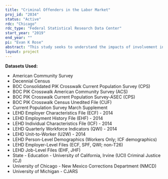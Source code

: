 ```yaml
---
title: "Criminal Offenders in the Labor Market"
proj_id: "2034"
status: "Active"
rdc: "Chicago"
rdc_type: "Federal Statistical Research Data Center"
start_year: "2019"
end_year: ""
pi: "Evan K Rose"
abstract: "This study seeks to understand the impacts of involvement in the criminal justice system, and incarceration in particular, on labor market outcomes. The study will investigate the earnings and employment of individuals who have interacted or will interact with the criminal justice system, as well as the characteristics of the firms that hire them. Involvement in the criminal justice system in the U.S. has large and negative impacts on earnings and employment; however, little is known about the mechanisms that cause this drop in earnings, including the relative contributions of non-employment, limited industry and occupational mobility, and lack of on-the-job earnings growth. Relatedly, there is currently no research into the firms that hire ex-offenders, including their industry and occupational distributions, wage profiles, workforce characteristics, and growth trajectories. It is possible that a large part of the earnings losses associated with having a criminal record comes through sorting of workers to firms in typically low wage or low growth industries. While the focus is on individuals who have been incarcerated, this study will also investigate the impacts of arrest and criminal charging separately."
layout: project
---
```


**Datasets Used:**

  - American Community Survey 
  - Decennial Census 
  - BOC Consolidated PIK Crosswalk Current Population Survey (CPS) 
  - BOC PIK Crosswalk American Community Survey (ACS) 
  - BOC PIK Crosswalk Current Population Survey-ASEC (CPS) 
  - BOC PIK Crosswalk Census Unedited File (CUF) 
  - Current Population Survey March Supplement 
  - LEHD Employer Characteristics File (ECF) - 2014 
  - LEHD Employment History File (EHF) - 2014 
  - LEHD Individual Characteristics File (ICF) - 2014 
  - LEHD Quarterly Workforce Indicators (QWI) - 2014 
  - LEHD Unit-to-Worker (U2W) - 2014 
  - LEHD Person-Level Demographics (Workers Only; ICF demographics) 
  - LEHD Employer-Level Files (ECF, SPF, QWI; non-T26) 
  - LEHD Job-Level Files (EHF, JHF) 
  - State - Education - University of California, Irvine (UCI) Criminal Justice (CJ) 
  - University of Chicago - New Mexico Corrections Department (NMCD) 
  - University of Michigan - CJARS 

